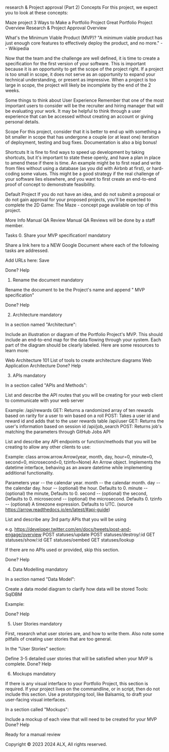 research & Project approval (Part 2)
Concepts
For this project, we expect you to look at these concepts:

Maze project
3 Ways to Make a Portfolio Project Great
Portfolio Project Overview
Research & Project Approval Overview


What's the Minimum Viable Product (MVP)?
"A minimum viable product has just enough core features to effectively deploy the product, and no more." -- Wikipedia

Now that the team and the challenge are well defined, it is time to create a specification for the first version of your software. This is important because it is an opportunity to get the scope of the project right. If a project is too small in scope, it does not serve as an opportunity to expand your technical understanding, or present as impressive. When a project is too large in scope, the project will likely be incomplete by the end of the 2 weeks.

Some things to think about
User Experience
Remember that one of the most important users to consider will be the recruiter and hiring manager that will be evaluating your work. It may be helpful to think through a user experience that can be accessed without creating an account or giving personal details.

Scope
For this project, consider that it is better to end up with something a bit smaller in scope that has undergone a couple (or at least one) iteration of deployment, testing and bug fixes. Documentation is also a big bonus!

Shortcuts
It is fine to find ways to speed up development by taking shortcuts, but it's important to state these openly, and have a plan in place to amend these if there is time. An example might be to first read and write from files without using a database (as you did with Airbnb at first), or hard-coding some values. This might be a good strategy if the real challenge of your software lies elsewhere, and you want to first create an end-to-end proof of concept to demonstrate feasibility.

Default Project
If you do not have an idea, and do not submit a proposal or do not gain approval for your proposed projects, you'll be expected to complete the 2D Game: The Maze - concept page available on top of this project.

More Info
Manual QA Review
Manual QA Reviews will be done by a staff member.

Tasks
0. Share your MVP specification!
mandatory

Share a link here to a NEW Google Document where each of the following tasks are addressed.

Add URLs here:
Save

 Done? Help

1. Rename the document
mandatory

Rename the document to be the Project's name and append " MVP specification"

 Done? Help

2. Architecture
mandatory

In a section named "Architecture":

Include an illustration or diagram of the Portfolio Project's MVP. This should include an end-to-end map for the data flowing through your system. Each part of the diagram should be clearly labeled.
Here are some resources to learn more:

Web Architecture 101
List of tools to create architecture diagrams
Web Application Architecture
 Done? Help

3. APIs
mandatory

In a section called "APIs and Methods":

List and describe the API routes that you will be creating for your web client to communicate with your web server

Example:
/api/rewards
GET: Returns a randomized array of ten rewards based on rarity for a user to win based on a roll POST: Takes a user id and reward id and adds that to the user rewards table
/api/user
GET: Returns the user's information based on session id
/api/job_search
POST: Returns job's matching the parameters through GitHub Jobs API

List and describe any API endpoints or function/methods that you will be creating to allow any other clients to use:

Example:
class arrow.arrow.Arrow(year, month, day, hour=0, minute=0, second=0, microsecond=0, tzinfo=None)
An Arrow object.
Implements the datetime interface, behaving as an aware datetime while implementing additional functionality.

Parameters
year -- the calendar year.
month -- the calendar month.
day -- the calendar day.
hour -- (optional) the hour. Defaults to 0.
minute -- (optional) the minute, Defaults to 0.
second -- (optional) the second, Defaults to 0.
microsecond -- (optional) the microsecond. Defaults 0.
tzinfo -- (optional) A timezone expression. Defaults to UTC.
(source https://arrow.readthedocs.io/en/latest/#api-guide)

List and describe any 3rd party APIs that you will be using

e.g. https://developer.twitter.com/en/docs/tweets/post-and-engage/overview
POST statuses/update
POST statuses/destroy/:id
GET statuses/show/:id
GET statuses/oembed
GET statuses/lookup

If there are no APIs used or provided, skip this section.

 Done? Help

4. Data Modelling
mandatory

In a section named "Data Model":

Create a data model diagram to clarify how data will be stored
Tools: SqlDBM

Example: 


 Done? Help

5. User Stories
mandatory

First, research what user stories are, and how to write them. Also note some pitfalls of creating user stories that are too general.

In the "User Stories" section:

Define 3-5 detailed user stories that will be satisfied when your MVP is complete.
 Done? Help

6. Mockups
mandatory



If there is any visual interface to your Portfolio Project, this section is required. If your project lives on the commandline, or in script, then do not include this section. Use a prototyping tool, like Balsamiq, to draft your user-facing visual interfaces.

In a section called "Mockups":

Include a mockup of each view that will need to be created for your MVP
 Done? Help

Ready for a manual review

Copyright © 2023 2024 ALX, All rights reserved.
